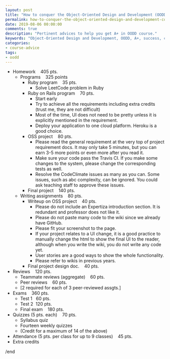 ```yaml
---
layout: post
title: "How to conquer the Object-Oriented Design and Development (OODD) course?"
permalink: how-to-conquer-the-object-oriented-design-and-development-course
date: 2019-08-06 00:00:00
comments: true
description: "Pertinent advices to help you get A+ in OODD course."
keywords: "Object-Oriented Design and Development, OODD, A+, success, conquer"
categories:
- course-advice
tags:
- oodd
---
```


* Homework    405 pts.
    * Programs    325 points
        * Ruby program    35 pts.
            * Solve LeetCode problem in Ruby
        * Ruby on Rails program    70 pts.
            * Start early
            * Try to achieve all the requirements including extra credits (trust me, they are not difficult)
            * Most of the time, UI does not need to be pretty unless it is explicitly mentioned in the requirement.
            * Deploy your application to one cloud platform. Heroku is a good choice.
        * OSS project    80 pts.
            * Please read the general requirement at the very top of project requirement docs. It may only take 5 minutes, but you can earn 3-5 more points or even more after you read it.
            * Make sure your code pass the Travis CI. If you make some changes to the system, please change the corresponding tests as well.
            * Resolve the CodeClimate issues as many as you can. Some issues, such as abc complexity, can be ignored. You could ask teaching staff to approve these issues.
        * Final project    140 pts.
    * Writing assignments    80 pts.
        * Writeup on OSS project    40 pts.
            * Please do not include an Expertiza introduction section. It is redundant and professor does not like it.
            * Please do not paste many code to the wiki since we already have GitHub.
            * Please fit your screenshot to the page.
            * If your project relates to a UI change, it is a good practice to manually change the html to show the final UI to the reader, although when you write the wiki, you do not write any code yet.
            * User stories are a good ways to show the whole functionality.
            * Please refer to wikis in previous years.
        * Final project design doc.    40 pts.
* Reviews    120 pts.
    * Teammate reviews (aggregate)    60 pts.
    * Peer reviews    60 pts.
    * [2 required for each of 3 peer-reviewed assgts.]
* Exams    360 pts.
    * Test 1   60 pts.
    * Test 2  120 pts.
    * Final exam    180 pts.
* Quizzes (5 pts. each)    70 pts.
    * Syllabus quiz
    * Fourteen weekly quizzes
    * (Credit for a maximum of 14 of the above)
* Attendance (5 pts. per class for up to 9 classes)    45 pts.
* Extra credits


/end
